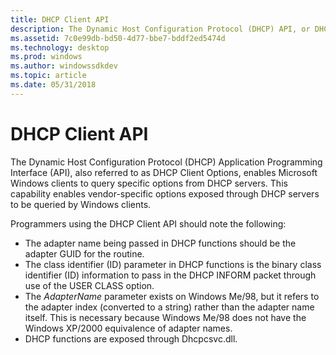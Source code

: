 ```yaml
---
title: DHCP Client API
description: The Dynamic Host Configuration Protocol (DHCP) API, or DHCP Client Options, enables Windows clients to query specific options from DHCP servers.
ms.assetid: 7c0e99db-bd50-4d77-bbe7-bddf2ed5474d
ms.technology: desktop
ms.prod: windows
ms.author: windowssdkdev
ms.topic: article
ms.date: 05/31/2018
---
```


# DHCP Client API

The Dynamic Host Configuration Protocol (DHCP) Application Programming Interface (API), also referred to as DHCP Client Options, enables Microsoft Windows clients to query specific options from DHCP servers. This capability enables vendor-specific options exposed through DHCP servers to be queried by Windows clients.

Programmers using the DHCP Client API should note the following:

-   The adapter name being passed in DHCP functions should be the adapter GUID for the routine.
-   The class identifier (ID) parameter in DHCP functions is the binary class identifier (ID) information to pass in the DHCP INFORM packet through use of the USER CLASS option.
-   The *AdapterName* parameter exists on Windows Me/98, but it refers to the adapter index (converted to a string) rather than the adapter name itself. This is necessary because Windows Me/98 does not have the Windows XP/2000 equivalence of adapter names.
-   DHCP functions are exposed through Dhcpcsvc.dll.

 

 




